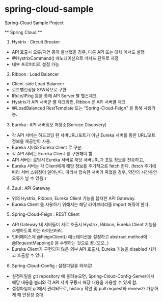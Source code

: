 # spring-cloud-sample
Spring-Cloud Sample Project

** Spring Cloud **

1. Hystrix : Circuit Breaker
 - API 호출시 오류/지연 등이 발생했을 경우, 다른 API 또는 대체 메서드 실행
 - @HystrixCommand() 애노테이션으로 메서드 단위로 지정
 - 내부 프로퍼티로 설정 가능

2. Ribbon : Load Balancer
 - Client-side Load Balancer
 - 로드밸런싱을 S/W적으로 구현
 - IRule/IPing 등을 통해 API Server 별 헬스체크
 - Hystrix가 API 서버군 별 체크라면, Ribbon 은 API 서버별 체크
 - @LoadBalanced RestTemplate 또는 "Spring-Cloud-Feign" 을 통해 사용가능.

3. Eureka : API 서버정보 저장소(Service Discovery)
 - 각 API 서버는 하드코딩 된 서버URL/포트가 아닌 Eureka 서버를 통한 URL/포트 정보를 제공받아 사용.
 - Eureka 서버와 Eureka Client 로 구분.
 - 각 API 서버는 Eureka Client 를 구현해야 함.
 - API 서버는 로딩시 Eureka 서버로 해당 서버URL과 포트 정보를 전송하고,
 - Eureka 서버는 각 Client에게 해당 정보를 주기적으로 fetch 한다. (fetch 주기에 따라 서버 스위칭이 일어난다. 따라서 접속한 서버가 죽었을 경우, 약간의 시간동안 오류가 날 수 있음.)

4. Zuul : API Gateway
 - 위의 Hystrix, Ribbon, Eureka Client 기능을 탑재한 API Gateway.
 - Eureka Client 를 사용하기 위해서는 해당 라이브러리를 import 해줘야 한다.

5. Spring-Cloud-Feign : REST Client
 - API Gateway 내 서버들이 서로 호출시 Hystrix, Ribbon, Eureka Client 기능을 수행하도록 하는 라이브러리.
 - 인터페이스에 @FeignClient() 애노테이션을 설정하고 abstract method에 @RequestMapping() 을 수행하는 것으로 끝.(오오..)
 - Eureka Client가 구현되지 않은 외부 API 호출시, Eureka 기능을 disabled 시키고 호출할 수 있다.

6. Spring-Cloud-Config : 설정파일을 외부로!
 - 설정파일을 git repository 에 올려놓으면, Spring-Cloud-Config-Server에서 해당 내용을 불러와 각 API 서버 구동시 해당 내용을 사용할 수 있게 함.
 - 설정파일이 git에서 관리되므로, history 확인 및 pull request와 review가 가능하게 해 안정성 증대.
